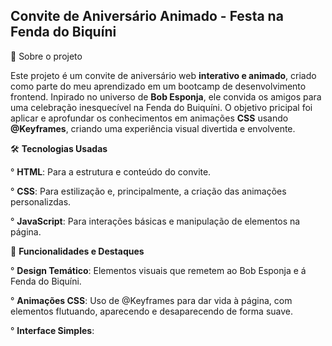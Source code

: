 ## Convite de Aniversário Animado - Festa na Fenda do Biquíni
🌟 Sobre o projeto 

Este projeto é um convite de aniversário web **interativo e animado**, criado como parte do meu aprendizado em um bootcamp de desenvolvimento frontend. Inpirado no universo de **Bob Esponja**, ele convida os amigos para uma celebração inesquecível
na Fenda do Buiquíni. O objetivo pricipal foi aplicar e aprofundar os conhecimentos em animações **CSS** usando **@Keyframes**, criando uma experiência visual divertida e envolvente.







🛠️ **Tecnologias Usadas**

° **HTML**: Para a estrutura e conteúdo do convite. 

° **CSS**: Para estilização e, principalmente, a criação das animações personalizdas.

° **JavaScript**: Para interações básicas e manipulação de elementos na página.

🚀 **Funcionalidades e Destaques**

° **Design Temático**: Elementos visuais que remetem ao Bob Esponja e á Fenda do Biquíni.

° **Animações CSS**: Uso de @Keyframes para dar vida à página, com elementos flutuando, aparecendo e desaparecendo de forma suave.

° **Interface Simples**:
